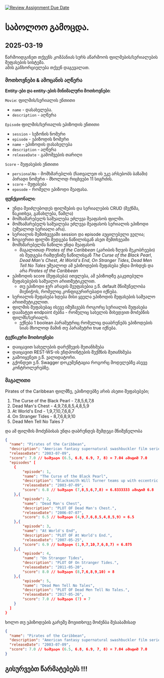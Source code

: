 [![Review Assignment Due Date](https://classroom.github.com/assets/deadline-readme-button-22041afd0340ce965d47ae6ef1cefeee28c7c493a6346c4f15d667ab976d596c.svg)](https://classroom.github.com/a/F6ro3pjN)
# საბოლოო გამოცდა.
## 2025-03-19


წარმოიდგინეთ თქვენს კომპანიას სურს აწარმოოს ფილმების/სერიალების შეფასების სისტემა.  
ამის განხორციელება თქვენ დაგევალათ.

### მოთხოვნები & ამოცანის აღწერა

**Entity-ები და entity-ების მინიმალური მოთხოვნები**:

`Movie`: ფილმის/სერიალის ენთითი
 * `name` - დასახელება.
 * `description` - აღწერა

`Episode` ფილმის/სერიალის ეპიზოდის ენთითი
 * `session` - სეზონის ნომერი
 * `episode` - ეპიზოდის ნომერი
 * `name` - ეპიზოდის დასახელება
 * `description` - აღწერა
 * `releaseDate` - გამოშვების თარიღი

`Score` - შეფასების ენთითი
* `persionalNo` - მომხმარებლის (ჩათვალეთ ის უკე არსებობს ბაზაში) პირადი ნომერი - მხოლოდ რიცხვები 11 სიგრძის.
* `score` - შეფასება 
* `eposode` - რომელი ეპიზოდი შეაფასა.

**ფუნქციონალი**:
 * უნდა შეიძლებოდეს ფილმების და სერიალების CRUD (შექნმა, წაკითხვა, განახლება, წაშლა)
 * მომხამარებელს  საშუალება ეძლევა შეაფასოს ფილმი.
 * მომხამარებელს  საშუალება ეძლევა შეაფასოს სერიალის ეპიზოდი (უშუალოდ სერიალი არა).
 * სერიალის შემთხვევაში session და episode აუცილებელი ველია;
 * ზოგიერთი ფილმი შედგება ნაწილისგან ასეთ შემთხვეაში მომხმარებელმა ნაწილი უნდა შეაფასოს 
   * მაგალითად _Pirates of the Caribbean_ (კარიბის ზღვის მეკობრეები) ის შედგება რამდენიმე ნაწილისგან 
   _The Curse of the Black Pearl_, _Dead Man's Chest_, _At World's End_, _On Stranger Tides_, _Dead Men Tell No Tales_
   უშუალოდ ამ ეპიზოდების შეფასება უნდა მოხდეს და არა _Pirates of the Caribbean_
 * ეპიზოდის score (შეფასება) ითვლება, ამ ეპიზოდზე გაკეთებული შეფასებების საშუალო არითმეტიკულით.
   * თუ ეპიზოდი ჯერ არავის შეუფასებია ე.წ. default მნიშვნელობა მიენიჭოს, რომელიც კონფიგურირებადი იქნება.
 * სერიალის შეფასება ხდება მისი ყველა ეპიზოდის შეფასების საშუალო არითმეტიკულით.
 * ფილმის შეფასებაც ისევე იმუშავებს როგორც სერიალის შეფასება
 * დაამატეთ endpoint ძებნა - რომელიც სახელის მიხედვით მოძებნის ფილმს/სერიალს.
   * ექნება 1 boolean პარამეტრიც რომელიც დააბრუნებს ეპიზოდების სიას მხოლოდ მაშინ თუ პარამეტრი true იქნება.

**ტექნიკური მოთხოვნები**
 * დაიცავით სახელების დარქმევის შეთანხმება
 * დაიცავით REST-WS-ის ენდპოინტების შექმნის შეთანხმება
 * გამოიყენეთ ე.წ. ვალიდატორი.
 * გქონდეთ ე.წ. Swagger დოკუმენტაცია როგორც მოდელებზე ასევე კონტროლერებზე.

### მაგალითი

Pirates of the Caribbean ფილმზე, ეპიზოდებზე არის ასეთი შეფასებები;
 1. The Curse of the Black Pearl - 7,8,5,6,7,8 
 2. Dead Man's Chest - 4,9,7,6,8,5,4,8,5,9 
 3. At World's End - 1,9,7,10,7,6,8,7 
 4. On Stranger Tides - 8,7,6,8,9,10 
 5. Dead Men Tell No Tales 7

და ამ ფილმის მოძენბისას უნდა დაბრუნდეს შემდეგი მნიშვნელობა
``` JSON
{
  "name": "Pirates of the Caribbean",
  "description": "American fantasy supernatural swashbuckler film series",
  "releaseDate": "2003-07-09",
  "score": 7.0 // საშუალო (6.5, 6.8, 6.9, 7, 8) = 7.04 ამიტომ 7.0
  "episodes" [
    {
        "episode": 1,
        "name": "The Curse of the Black Pearl",
        "description": "Blacksmith Will Turner teams up with eccentric pirate Captain Jack Sparrow to save Turner's love ... AND SO ON",
        "releaseDate": "2003-07-09",
        "score": 6.8 // საშუალო (7,8,5,6,7,8) = 6.8333333 ამიტომ 6.8
    },{
        "episode": 2,
        "name": "Dead Man's Chest",
        "description": "PLOT OF Dead Man's Chest.",
        "releaseDate": "2006-07-07",
        "score": 6.5 // საშუალო (4,9,7,6,8,5,4,8,5,9) = 6.5 
    },{
        "episode": 3,
        "name": "At World's End",
        "description": "PLOT OF At World's End.",
        "releaseDate": "2007-05-25",
        "score": 6.9 // საშუალო (1,9,7,10,7,6,8,7) = 6.875
    },{
        "episode": 4,
        "name": "On Stranger Tides",
        "description": "PLOT OF On Stranger Tides.",
        "releaseDate": "2011-05-20",
        "score": 8.0 // საშუალო (8,7,6,8,9,10) = 8
    },{
        "episode": 5,
        "name": "Dead Men Tell No Tales",
        "description": "PLOT OF Dead Men Tell No Tales.",
        "releaseDate": "2017-05-26",
        "score": 7.0 // საშუალო (7) = 7
    }
  ]
}
```
ხოლო თუ ეპიზოდების გარეშე მოვითხოვე მოძენბა შესაბამისად
``` JSON
{
  "name": "Pirates of the Caribbean",
  "description": "American fantasy supernatural swashbuckler film series",
  "releaseDate": "2003-07-09",
  "score": 7.0 // საშუალო (6.5, 6.8, 6.9, 7, 8) = 7.04 ამიტომ 7.0
}
```


## **გისურვებთ წარმატებებს** !!!